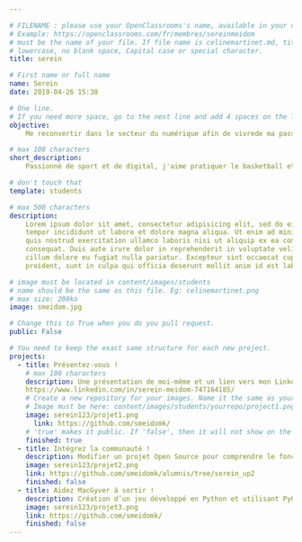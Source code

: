 ```yaml
---

# FILENAME : please use your OpenClassrooms's name, available in your url.
# Example: https://openclassrooms.com/fr/membres/sereinmeidom
# must be the name of your file. If file name is celinemartinet.md, title is celinemartinet.
# lowercase, no blank space, Capital case or special character.
title: serein

# First name or full name
name: Serein
date: 2019-04-26 15:30

# One line.
# If you need more space, go to the next line and add 4 spaces on the left, as in 'description'.
objective:
    Me reconvertir dans le secteur du numérique afin de vivrede ma passion pour le digital.

# max 100 characters
short_description:
    Passionné de sport et de digital, j'aime pratiquer le basketball et le judo et adore voyager.

# don't touch that
template: students

# max 500 characters
description:
    Lorem ipsum dolor sit amet, consectetur adipisicing elit, sed do eiusmod
    tempor incididunt ut labore et dolore magna aliqua. Ut enim ad minim veniam,
    quis nostrud exercitation ullamco laboris nisi ut aliquip ex ea commodo
    consequat. Duis aute irure dolor in reprehenderit in voluptate velit esse
    cillum dolore eu fugiat nulla pariatur. Excepteur sint occaecat cupidatat non
    proident, sunt in culpa qui officia deserunt mollit anim id est laborum.

# image must be located in content/images/students
# name should be the same as this file. Eg: celinemartinet.png
# max size: 200ko
image: smeidom.jpg

# Change this to True when you do you pull request.
public: False

# You need to keep the exact same structure for each new project.
projects:
  - title: Présentez-vous !
    # max 100 characters
    description: Une présentation de moi-même et un lien vers mon LinkedIn.
    https://www.linkedin.com/in/serein-meidom-747164185/
    # Create a new repository for your images. Name it the same as your nickname and profile picture.
    # Image must be here: content/images/students/yourrepo/project1.png
    image: serein123/projet1.png
      link: https://github.com/smeidomk/
    # 'true' makes it public. If 'false', then it will not show on the website.
    finished: true
  - title: Intégrez la communauté !
    description: Modifier un projet Open Source pour comprendre le fonctionnement de Git, de Github et des pull requests.
    image: serein123/projet2.png
    link: https://github.com/smeidomk/alumnis/tree/serein_up2
    finished: false
  - title: Aidez MacGyver à sortir !
    description: Création d’un jeu développé en Python et utilisant PyGame.
    image: serein123/projet3.png
    link: https://github.com/smeidomk/
    finished: false
---
```

